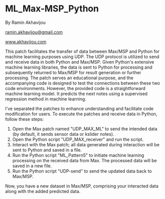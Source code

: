 # ML_Max-MSP_Python

By Ramin Akhavijou

ramin.akhavijou@gmail.com

www.akhavijou.com

This patch facilitates the transfer of data between Max/MSP and Python for machine learning purposes using UDP. The UDP protocol is utilized to send and receive data in both Python and Max/MSP. Given Python's extensive machine learning libraries, the data is sent to Python for processing and subsequently returned to Max/MSP for result generation or further processing.
The patch serves an educational purpose, and the accompanying code is designed to test the connections between these two code environments. However, the provided code is a straightforward machine learning model. It predicts the next notes using a supervised regression method in machine learning.

I've separated the patches to enhance understanding and facilitate code modification for users. To execute the patches and receive data in Python, follow these steps:

1) Open the Max patch named "UDP_MAX_ML" to send the intended data (by default, it sends sensor data or kslider notes).
2) Open the Python script "UDP_MAX_receiver" and run the script.
3) Interact with the Max patch; all data generated during interaction will be sent to Python and saved in a file.
4) Run the Python script "ML_Pattern5" to initiate machine learning processing on the received data from Max. The processed data will be saved in a new file.
5) Run the Python script "UDP-send" to send the updated data back to Max/MSP.
   
Now, you have a new dataset in Max/MSP, comprising your interacted data along with the added predicted data.
   
